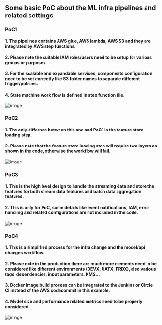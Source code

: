 ## Some basic PoC about the ML infra pipelines and related settings

### PoC1 

#### 1. The pipelines contains AWS glue, AWS lambda, AWS S3 and they are integrated by AWS step functions. 
#### 2. Please note the suitable IAM roles/users need to be setup for various groups or purposes.
#### 3. For the scalable and expandable services, components configuration need to be set correctly like S3 folder names to separate different trigger/policies.
#### 4. State machine work flow is defined in step function file.

![image](https://github.com/TianqGuo/ML_Infra_POC/assets/52896247/05cb230b-7da0-41af-a17f-3f2f5237f23e)

### PoC2

#### 1. The only differnce between this one and PoC1 is the feature store loading step.
#### 2. Please note that the feature store loading step will require two layers as shown in the code, otherwise the workflow will fail. 

![image](https://github.com/TianqGuo/ML_Infra_POC/assets/52896247/c324e661-4753-4044-a979-97a9c1b373c2)

### PoC3

#### 1. This is the high level design to handle the streaming data and store the features for both stream data features and batch data aggregation features.
#### 2. This is only for PoC, some details like event notifications, IAM, error handling and related configurations are not included in the code. 


![image](https://github.com/TianqGuo/ML_Infra_POC/assets/52896247/b2d88baa-5e81-4703-8df5-214c6900fc6d)


### PoC4

#### 1. This is a simplified process for the infra change and the model/api changes workflow. 
#### 2. Please note in the production there are much more elements need to be considered like different environments (DEVX, UATX, PRDX), also various tags, dependencies, input parameters, KMS...
#### 3. Docker image build process can be integrated to the Jenkins or Circle CI instead of the AWS codecommit in this example.
#### 4. Model size and performance related metrics need to be properly considered.


![image](https://github.com/TianqGuo/ML_Infra_POC/assets/52896247/98960230-220f-44da-ab50-167b7a78b213)



